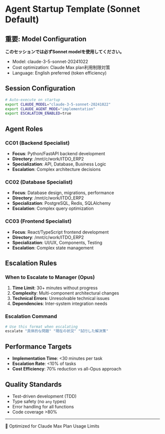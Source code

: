 # Agent Startup Template (Sonnet Default)

## 重要: Model Configuration
**このセッションでは必ずSonnet modelを使用してください。**
- Model: claude-3-5-sonnet-20241022
- Cost optimization: Claude Max plan利用制限対策
- Language: English preferred (token efficiency)

## Session Configuration
```bash
# Auto-execute on startup
export CLAUDE_MODEL="claude-3-5-sonnet-20241022"
export CLAUDE_AGENT_MODE="implementation"
export ESCALATION_ENABLED=true
```

## Agent Roles

### CC01 (Backend Specialist)
- **Focus**: Python/FastAPI backend development
- **Directory**: /mnt/c/work/ITDO_ERP2
- **Specialization**: API, Database, Business Logic
- **Escalation**: Complex architecture decisions

### CC02 (Database Specialist)  
- **Focus**: Database design, migrations, performance
- **Directory**: /mnt/c/work/ITDO_ERP2
- **Specialization**: PostgreSQL, Redis, SQLAlchemy
- **Escalation**: Complex query optimization

### CC03 (Frontend Specialist)
- **Focus**: React/TypeScript frontend development
- **Directory**: /mnt/c/work/ITDO_ERP2
- **Specialization**: UI/UX, Components, Testing
- **Escalation**: Complex state management

## Escalation Rules

### When to Escalate to Manager (Opus)
1. **Time Limit**: 30+ minutes without progress
2. **Complexity**: Multi-component architectural changes
3. **Technical Errors**: Unresolvable technical issues
4. **Dependencies**: Inter-system integration needs

### Escalation Command
```bash
# Use this format when escalating
escalate "具体的な問題" "現在の状況" "試行した解決策"
```

## Performance Targets
- **Implementation Time**: <30 minutes per task
- **Escalation Rate**: <10% of tasks
- **Cost Efficiency**: 70% reduction vs all-Opus approach

## Quality Standards
- Test-driven development (TDD)
- Type safety (no `any` types)
- Error handling for all functions
- Code coverage >80%

---
🤖 Optimized for Claude Max Plan Usage Limits
